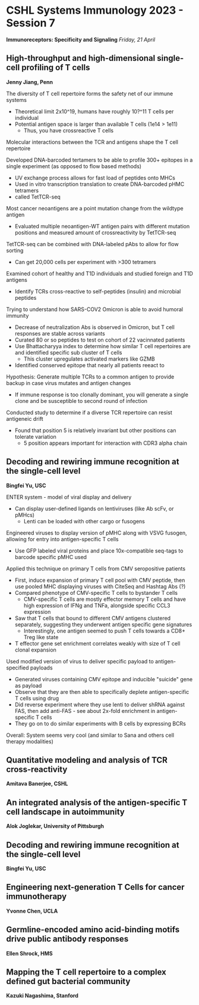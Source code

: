 # CSHL Systems Immunology 2023 - Session 7

**Immunoreceptors: Specificity and Signaling**
*Friday, 21 April*

## High-throughput and high-dimensional single-cell profiling of T cells

**Jenny Jiang, Penn**

The diversity of T cell repertoire forms the safety net of our immune systems
- Theoretical limit 2x10^19, humans have roughly 10?^11 T cells per individual
- Potential antigen space is larger than available T cells (1e14 > 1e11)
  - Thus, you have crossreactive T cells

Molecular interactions between the TCR and antigens shape the T cell repertoire

Developed DNA-barcoded tertamers to be able to profile 300+ epitopes in a single experiment (as opposed to flow based methods)
- UV exchange process allows for fast load of peptides onto MHCs
- Used in vitro transcription translation to create DNA-barcoded pHMC tetramers
- called TetTCR-seq

Most cancer neoantigens are a point mutation change from the wildtype antigen
- Evaluated multiple neoantigen-WT antigen pairs with different mutation positions and measured amount of crossreactivity by TetTCR-seq

TetTCR-seq can be combined with DNA-labeled pAbs to allow for flow sorting
- Can get 20,000 cells per experiment with >300 tetramers

Examined cohort of healthy and T1D individuals and studied foreign and T1D antigens
- Identify TCRs cross-reactive to self-peptides (insulin) and microbial peptides

Trying to understand how SARS-COV2 Omicron is able to avoid humoral immunity
- Decrease of neutralization Abs is observed in Omicron, but T cell responses are stable across variants
- Curated 80 or so peptides to test on cohort of 22 vacinnated patients
- Use Bhattacharyya index to determine how similar T cell repertoires are and identified specific sub cluster of T cells
  - This cluster upregulates activated markers like GZMB
- Identified conserved epitope that nearly all patients reeact to

Hypothesis: Generate multiple TCRs to a common antigen to provide backup in case virus mutates and antigen changes
- If immune response is too clonally dominant, you will generate a single clone and be susceptible to second round of infection

Conducted study to determine if a diverse TCR repertoire can resist antigeneic drift
- Found that position 5 is relatively invariant but other positions can tolerate variation
  - 5 position appears important for interaction with CDR3 alpha chain

## Decoding and rewiring immune recognition at the single-cell level

**Bingfei Yu, USC**

ENTER system - model of viral display and delivery
- Can display user-defined ligands on lentiviruses (like Ab scFv, or pMHcs)
  - Lenti can be loaded with other cargo or fusogens

Engineered viruses to display version of pMHC along with VSVG fusogen, allowing for entry into antigen-specific T cells
- Use GFP labeled viral proteins and place 10x-compatible seq-tags to barcode specific pMHC used

Applied this technique on primary T cells from CMV seropositive patients
- First, induce expansion of primary T cell pool with CMV peptide, then use pooled MHC displaying viruses with CiteSeq and Hashtag Abs (?)
- Compared phenotype of CMV-specific T cells to bystander T cells
  - CMV-specific T cells are mostly effector memory T cells and have high expression of IFNg and TNFa, alongside specific CCL3 expression
- Saw that T cells that bound to different CMV antigens clustered separately, suggesting they underwent antigen specific gene signatures
  - Interestingly, one antigen seemed to push T cells towards a CD8+ Treg like state
- T effector gene set enrichment correlates weakly with size of T cell clonal expansion

Used modified version of virus to deliver specific payload to antigen-specified payloads
- Generated viruses containing CMV epitope and inducible "suicide" gene as payload
- Observe that they are then able to specifically deplete antigen-specific T cells using drug
- Did reverse experiment where they use lenti to deliver shRNA against FAS, then add anti-FAS - see about 2x-fold enrichment in antigen-specific T cells
- They go on to do similar experiments with B cells by expressing BCRs

Overall: System seems very cool (and similar to Sana and others cell therapy modalities)

## Quantitative modeling and analysis of TCR cross-reactivity

**Amitava Banerjee, CSHL**



## An integrated analysis of the antigen-specific T cell landscape in autoimmunity

**Alok Joglekar, University of Pittsburgh**

## Decoding and rewiring immune recognition at the single-cell level

**Bingfei Yu, USC**

## Engineering next-generation T Cells for cancer immunotherapy

**Yvonne Chen, UCLA**

## Germline-encoded amino acid-binding motifs drive public antibody responses

**Ellen Shrock, HMS**

## Mapping the T cell repertoire to a complex defined gut bacterial community

**Kazuki Nagashima, Stanford**
